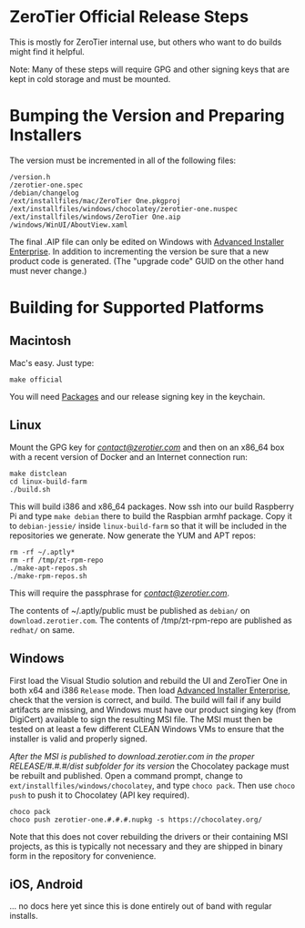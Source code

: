 ZeroTier Official Release Steps
======

This is mostly for ZeroTier internal use, but others who want to do builds might find it helpful.

Note: Many of these steps will require GPG and other signing keys that are kept in cold storage and must be mounted.

# Bumping the Version and Preparing Installers

The version must be incremented in all of the following files:

    /version.h
    /zerotier-one.spec
    /debian/changelog
    /ext/installfiles/mac/ZeroTier One.pkgproj
    /ext/installfiles/windows/chocolatey/zerotier-one.nuspec
    /ext/installfiles/windows/ZeroTier One.aip
    /windows/WinUI/AboutView.xaml

The final .AIP file can only be edited on Windows with [Advanced Installer Enterprise](http://www.advancedinstaller.com/). In addition to incrementing the version be sure that a new product code is generated. (The "upgrade code" GUID on the other hand must never change.)

# Building for Supported Platforms

## Macintosh

Mac's easy. Just type:

    make official

You will need [Packages](http://s.sudre.free.fr/Software/Packages/about.html) and our release signing key in the keychain.

## Linux

Mount the GPG key for *contact@zerotier.com* and then on an x86_64 box with a recent version of Docker and an Internet connection run:

    make distclean
    cd linux-build-farm
    ./build.sh

This will build i386 and x86_64 packages. Now ssh into our build Raspberry Pi and type `make debian` there to build the Raspbian armhf package. Copy it to `debian-jessie/` inside `linux-build-farm` so that it will be included in the repositories we generate. Now generate the YUM and APT repos:

    rm -rf ~/.aptly*
    rm -rf /tmp/zt-rpm-repo
    ./make-apt-repos.sh
    ./make-rpm-repos.sh

This will require the passphrase for *contact@zerotier.com*.

The contents of ~/.aptly/public must be published as `debian/` on `download.zerotier.com`. The contents of /tmp/zt-rpm-repo are published as `redhat/` on same.

## Windows

First load the Visual Studio solution and rebuild the UI and ZeroTier One in both x64 and i386 `Release` mode. Then load [Advanced Installer Enterprise](http://www.advancedinstaller.com/), check that the version is correct, and build. The build will fail if any build artifacts are missing, and Windows must have our product singing key (from DigiCert) available to sign the resulting MSI file. The MSI must then be tested on at least a few different CLEAN Windows VMs to ensure that the installer is valid and properly signed.

*After the MSI is published to download.zerotier.com in the proper RELEASE/#.#.#/dist subfolder for its version* the Chocolatey package must be rebuilt and published. Open a command prompt, change to `ext/installfiles/windows/chocolatey`, and type `choco pack`. Then use `choco push` to push it to Chocolatey (API key required).

    choco pack
    choco push zerotier-one.#.#.#.nupkg -s https://chocolatey.org/

Note that this does not cover rebuilding the drivers or their containing MSI projects, as this is typically not necessary and they are shipped in binary form in the repository for convenience.

## iOS, Android

... no docs here yet since this is done entirely out of band with regular installs.
